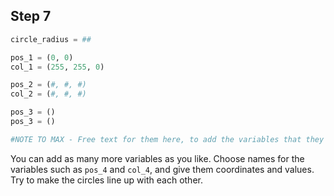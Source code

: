 ## Step 7

```python
circle_radius = ##

pos_1 = (0, 0) 
col_1 = (255, 255, 0)

pos_2 = (#, #, #)
col_2 = (#, #, #)

pos_3 = ()
pos_3 = ()

#NOTE TO MAX - Free text for them here, to add the variables that they want.
```

You can add as many more variables as you like. Choose names for the variables such as `pos_4` and `col_4`, and give them coordinates and values. Try to make the circles line up with each other.



